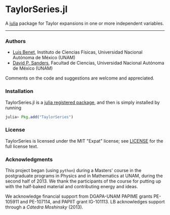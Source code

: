 <script src='https://cdn.mathjax.org/mathjax/latest/MathJax.js?config=TeX-AMS-MML_HTMLorMML'></script>

# TaylorSeries.jl

A [julia](http://julialang.org) package for Taylor expansions in one or more independent variables.

---

### Authors

- [Luis Benet](http://www.cicc.unam.mx/~benet/), Instituto de Ciencias Físicas, Universidad Nacional Autónoma de México (UNAM)
- [David P. Sanders](http://sistemas.fciencias.unam.mx/~dsanders/), Facultad de Ciencias, Universidad Nacional Autónoma de México (UNAM)

Comments on the code and suggestions are welcome and appreciated.

### Installation

TaylorSeries.jl is a [julia registered package](http://pkg.julialang.org), and then is 
simply installed by running

```julia
julia> Pkg.add("TaylorSeries")
```

### License

TaylorSeries is licensed under the MIT "Expat" license; see 
[LICENSE](https://github.com/lbenet/TaylorSeries.jl/blob/master/LICENSE.md) for the full license text.

### Acknowledgments

This project began (using `python`) during a Masters' course in the postgraduate programs in Physics and in Mathematics at UNAM, during the second half of 2013. We thank the participants of the course for putting up with the half-baked material and contributing energy and ideas.

We acknowledge financial support from DGAPA-UNAM PAPIME grants PE-105911 and PE-107114, and PAPIIT grant IG-101113. LB acknowledges support through a *Cátedra Moshinsky* (2013).
